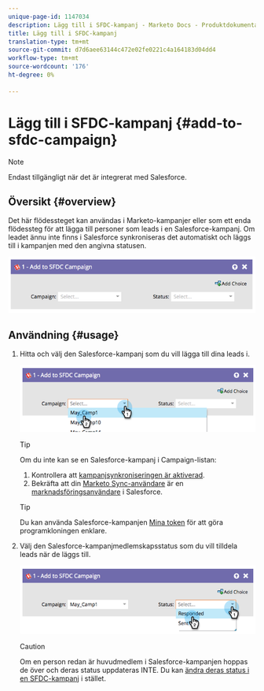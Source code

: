 ```yaml
---
unique-page-id: 1147034
description: Lägg till i SFDC-kampanj - Marketo Docs - Produktdokumentation
title: Lägg till i SFDC-kampanj
translation-type: tm+mt
source-git-commit: d7d6aee63144c472e02fe0221c4a164183d04dd4
workflow-type: tm+mt
source-wordcount: '176'
ht-degree: 0%

---
```



# Lägg till i SFDC-kampanj {#add-to-sfdc-campaign}

>[!NOTE]
>
>Endast tillgängligt när det är integrerat med Salesforce.

## Översikt {#overview}

Det här flödessteget kan användas i Marketo-kampanjer eller som ett enda flödessteg för att lägga till personer som leads i en Salesforce-kampanj. Om leadet ännu inte finns i Salesforce synkroniseras det automatiskt och läggs till i kampanjen med den angivna statusen.

![](assets/image2014-9-22-15-3a43-3a36.png)

## Användning {#usage}

1. Hitta och välj den Salesforce-kampanj som du vill lägga till dina leads i.

   ![](assets/image2014-9-22-15-3a43-3a45.png)

   >[!TIP]
   >
   >Om du inte kan se en Salesforce-kampanj i Campaign-listan:
   >
   >    
   >    
   >    1. Kontrollera att [kampanjsynkroniseringen är aktiverad](../../../../product-docs/crm-sync/salesforce-sync/setup/optional-steps/enable-disable-campaign-sync.md).
   >    1. Bekräfta att din [Marketo Sync-användare](../../../../product-docs/crm-sync/salesforce-sync/setup/enterprise-unlimited-edition/step-2-of-3-create-a-salesforce-user-for-marketo-enterprise-unlimited.md) är en [marknadsföringsanvändare](../../../../product-docs/crm-sync/salesforce-sync/setup/optional-steps/enable-disable-campaign-sync/make-marketo-sync-user-a-marketing-user.md) i Salesforce.


   >[!TIP]
   >
   >Du kan använda Salesforce-kampanjen [Mina token](../../../../product-docs/core-marketo-concepts/programs/tokens/managing-my-tokens.md) för att göra programkloningen enklare.

1. Välj den Salesforce-kampanjmedlemskapsstatus som du vill tilldela leads när de läggs till.

   ![](assets/image2014-9-22-15-3a45-3a2.png)

   >[!CAUTION]
   >
   >Om en person redan är huvudmedlem i Salesforce-kampanjen hoppas de över och deras status uppdateras INTE. Du kan [ändra deras status i en SFDC-kampanj](change-status-in-sfdc-campaign.md) i stället.

